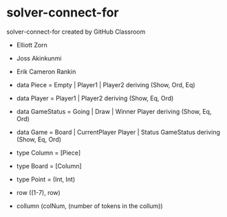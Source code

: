 # solver-connect-for
solver-connect-for created by GitHub Classroom
 * Elliott Zorn
 * Joss Akinkunmi
 * Erik Cameron Rankin

 * data Piece = Empty | Player1 | Player2  deriving (Show, Ord, Eq)
 * data Player = Player1 | Player2 deriving (Show, Eq, Ord)
 * data GameStatus = Going | Draw | Winner Player deriving (Show, Eq, Ord)
 * data Game = Board | CurrentPlayer Player | Status GameStatus deriving (Show, Eq, Ord)
 * type Column = [Piece]
 * type Board = [Column]
 * type Point = (Int, Int)
 * row ((1-7), row)
 * collumn (colNum, (number of tokens in the collum)) 
